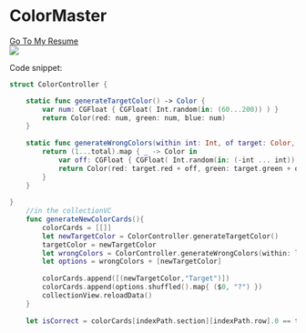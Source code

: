# ColorMaster
 [Go To My Resume](https://github.com/hgtlzyc/Resume#color-master-github-repo)
<br />
![](https://github.com/hgtlzyc/ColorMaster/blob/ad6c900f7d95c53ab39b07c909f9aa9d4dd37352/ScreenCapture.gif)

Code snippet:
```swift
struct ColorController {

    static func generateTargetColor() -> Color {
        var num: CGFloat { CGFloat( Int.random(in: (60...200)) ) }
        return Color(red: num, green: num, blue: num)
    }
    
    static func generateWrongColors(within int: Int, of target: Color, total: Int) -> [Color] {
        return (1...total).map { _ -> Color in
            var off: CGFloat { CGFloat( Int.random(in: (-int ... int)) ) }
            return Color(red: target.red + off, green: target.green + off, blue: target.blue + off)
        }
    }
    
}
    //in the collectionVC
    func generateNewColorCards(){
        colorCards = [[]]
        let newTargetColor = ColorController.generateTargetColor()
        targetColor = newTargetColor
        let wrongColors = ColorController.generateWrongColors(within: levelNumber, of: newTargetColor, total: totalWrongOnes)
        let options = wrongColors + [newTargetColor]
            
        colorCards.append([(newTargetColor,"Target")])
        colorCards.append(options.shuffled().map{ ($0, "?") })
        collectionView.reloadData()
    }
    
    let isCorrect = colorCards[indexPath.section][indexPath.row].0 == targetColor


```
